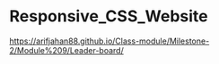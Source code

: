 ﻿# Responsive_CSS_Website
 https://arifjahan88.github.io/Class-module/Milestone-2/Module%209/Leader-board/
